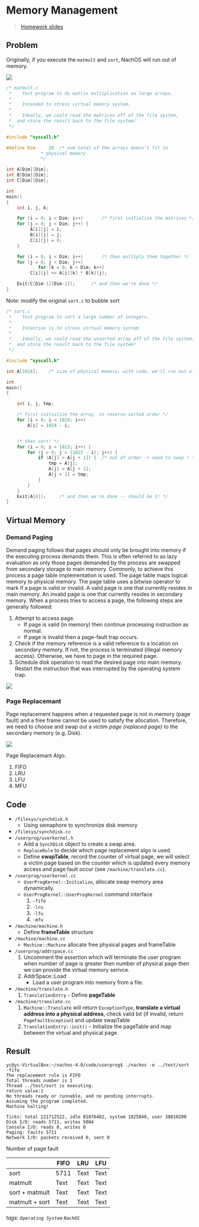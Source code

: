 # Memory Management 

> [Homework slides](https://hackmd.io/@xlYUTygoRkyuQQlwXuWDWQ/ByRRNL6iH#/)

## Problem

Originally, if you execute the `matmult` and `sort`, NachOS will run out of memory.

![](https://i.imgur.com/5ERPT2T.png)

```c
/* matmult.c 
 *    Test program to do matrix multiplication on large arrays.
 *
 *    Intended to stress virtual memory system.
 *
 *    Ideally, we could read the matrices off of the file system,
 *	and store the result back to the file system!
 */

#include "syscall.h"

#define Dim 	20	/* sum total of the arrays doesn't fit in 
			 * physical memory 
			 */

int A[Dim][Dim];
int B[Dim][Dim];
int C[Dim][Dim];

int
main()
{
    int i, j, k;

    for (i = 0; i < Dim; i++)		/* first initialize the matrices */
	for (j = 0; j < Dim; j++) {
	     A[i][j] = i;
	     B[i][j] = j;
	     C[i][j] = 0;
	}

    for (i = 0; i < Dim; i++)		/* then multiply them together */
	for (j = 0; j < Dim; j++)
            for (k = 0; k < Dim; k++)
		 C[i][j] += A[i][k] * B[k][j];

    Exit(C[Dim-1][Dim-1]);		/* and then we're done */
}
```

Note: modify the original `sort.c` to bubble sort
```c
/* sort.c 
 *    Test program to sort a large number of integers.
 *
 *    Intention is to stress virtual memory system.
 *
 *    Ideally, we could read the unsorted array off of the file system,
 *	and store the result back to the file system!
 */

#include "syscall.h"

int A[1024];	/* size of physical memory; with code, we'll run out of space!*/

int
main()
{

    int i, j, tmp;

    /* first initialize the array, in reverse sorted order */
    for (i = 0; i < 1024; i++)      
        A[i] = 1024 - i;


    /* then sort! */
    for (i = 0; i < 1023; i++) {
        for (j = 0; j < (1023 - i); j++) {
            if (A[j] > A[j + 1]) {  /* out of order -> need to swap ! */
                tmp = A[j];
                A[j] = A[j + 1];
                A[j + 1] = tmp;
            }
        }
    }
    Exit(A[0]);		/* and then we're done -- should be 1! */
}
```

## Virtual Memory

### Demand Paging

Demand paging follows that pages should only be brought into memory if the executing process demands them. This is often referred to as lazy evaluation as only those pages demanded by the process are swapped from secondary storage to main memory. 
Commonly, to achieve this process a page table implementation is used. The page table maps logical memory to physical memory. The page table uses a bitwise operator to mark if a page is valid or invalid. A valid page is one that currently resides in main memory. An invalid page is one that currently resides in secondary memory. When a process tries to access a page, the following steps are generally followed:

1. Attempt to access page.
    * If page is valid (in memory) then continue processing instruction as normal.
    * If page is invalid then a page-fault trap occurs.
2. Check if the memory reference is a valid reference to a location on secondary memory. If not, the process is terminated (illegal memory access). Otherwise, we have to page in the required page.
3. Schedule disk operation to read the desired page into main memory.
Restart the instruction that was interrupted by the operating system trap.

<!-- ![](https://i.imgur.com/gHsVvGu.png) -->

![](https://i.imgur.com/uw0wPw8.png)

### Page Replacemant

Page replacement happens when a requested page is not in memory (page fault) and a free frame cannot be used to satisfy the allocation. Therefore, we need to choose and swap out a *victim page (replaced page)* to the secondary memory (e.g. Disk).

![](https://i.imgur.com/wmgzsJE.png)


Page Replacemant Algo.

1. FIFO
2. LRU
3. LFU
4. MFU


## Code

* `/filesys/synchdisk.h`
    * Using semaphore to synchronize disk memory
* `/filesys/synchdisk.cc`
* `/userprog/userkernel.h`
    * Add a `SynchDisk` object to create a swap area.
    * `ReplaceRule` to decide which page replacement algo is used. 
    * Define **swapTable**, record the counter of virtual page, we will select a victim page based on the counter which is updated every memory access and page fault occur (see ``/machine/translate.cc``). 
* `/userprog/userkernel.cc`
    * `UserProgKernel::Initialize`, allocate swap memory area dynamically.
    * `UserProgKernel::UserProgKernel` command interface
        1. `-fifo`
        2. `-lru`
        3. `-lfu`
        4. `-mfu`
* `/machine/machine.h`
    * Define **frameTable** structure
* `/machine/machine.cc`
    * `Machine::Machine` allocate free physical pages and frameTable
* `/userprog/addrspace.cc`
    1. Uncomment the assertion which will terminate the user program when number of page is greater then number of physical page then we can provide the virtual memory serivce.
    2. AddrSpace::Load
        * Load a user program into memory from a file.
* `/machine/translate.h`
    1. `TranslationEntry` - Define **pageTable**
* `/machine/translate.cc`
    1. `Machine::Translate` will return `ExceptionType`, **translate a virtual address into a physical address**, check valid bit (if invalid, return `PageFaultException`) and update swapTable
    2. `TranslationEntry::init()` - Initialize the pageTable and map between the virtual and physical page


## Result

```
yc@yc-VirtualBox:~/nachos-4.0/code/userprog$ ./nachos -e ../test/sort -fifo
The replacement rule is FIFO
Total threads number is 1
Thread ../test/sort is executing.
return value:1
No threads ready or runnable, and no pending interrupts.
Assuming the program completed.
Machine halting!

Ticks: total 121712522, idle 81876482, system 1025840, user 38810200
Disk I/O: reads 5711, writes 5004
Console I/O: reads 0, writes 0
Paging: faults 5711
Network I/O: packets received 0, sent 0

```

Number of page fault

|  | FIFO | LRU | LFU |
| -------- | -------- | -------- |-------- |
| sort           | 5711     | Text     | Text     |
| matmult        | Text     | Text     | Text     |
| sort + matmult | Text     | Text     | Text     |
| matmult + sort | Text     | Text     | Text     |


###### tags: `Operating System` `NachOS`